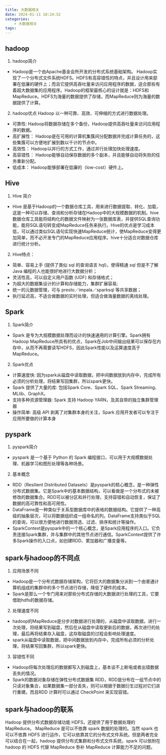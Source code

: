 ```yaml
---
title: 大数据相关
date: 2024-01-11 18:24:52
categories:
    - 大数据相关
tags:
---
```


## hadoop
1. hadoop简介
- Hadoop是一个由Apache基金会所开发的分布式系统基础架构。 Hadoop实现了一个分布式文件系统HDFS。HDFS有高容错性的特点，并且设计用来部署在低廉的硬件上；而且它提供高吞吐量来访问应用程序的数据，适合那些有着超大数据集的应用程序。Hadoop的框架最核心的设计就是：HDFS和MapReduce。HDFS为海量的数据提供了存储，而MapReduce则为海量的数据提供了计算。

2. hadoop优点
Hadoop 以一种可靠、高效、可伸缩的方式进行数据处理。
- 可靠性: Hadoop将数据存储在多个备份，Hadoop提供高吞吐量来访问应用程序的数据。
- 高扩展性： Hadoop是在可用的计算机集簇间分配数据并完成计算任务的，这些集簇可以方便地扩展到数以千计的节点中。
- 高效性： Hadoop以并行的方式工作，通过并行处理加快处理速度。
- 高容错性： Hadoop能够自动保存数据的多个副本，并且能够自动将失败的任务重新分配。
- 低成本： Hadoop能够部署在低廉的（low-cost）硬件上。

## Hive
1. Hive 简介
- Hive 是基于Hadoop的一个数据仓库工具，用来进行数据提取、转化、加载，这是一种可以存储、查询和分析存储在Hadoop中的大规模数据的机制。hive数据仓库工具能将结构化的数据文件映射为一张数据库表，并提供SQL查询功能，能将SQL语句转变成MapReduce任务来执行。Hive的优点是学习成本低，可以通过类似SQL语句实现快速MapReduce统计，使MapReduce变得更加简单，而不必开发专门的MapReduce应用程序。hive十分适合对数据仓库进行统计分析。

2. Hive特点：
- 简单、容易上手 (提供了类似 sql 的查询语言 hql)，使得精通 sql 但是不了解 Java 编程的人也能很好地进行大数据分析；
- 灵活性高，可以自定义用户函数 (UDF) 和存储格式；
- 为超大的数据集设计的计算和存储能力，集群扩展容易;
- 统一的元数据管理，可与 presto／impala／sparksql 等共享数据；
- 执行延迟高，不适合做数据的实时处理，但适合做海量数据的离线处理。

## Spark
1. Spark简介
- Spark 是专为大规模数据处理而设计的快速通用的计算引擎。Spark拥有Hadoop MapReduce所具有的优点，Spark在Job中间输出结果可以保存在内存中，从而不再需要读写HDFS，因此Spark性能以及运算速度高于MapReduce。

2. Spark优点
- 计算速度快: 因为spark从磁盘中读取数据，把中间数据放到内存中，完成所有必须的分析处理，将结果写回集群，所以spark更快。
- Spark 提供了大量的库: 包括Spark Core、Spark SQL、Spark Streaming、MLlib、GraphX。
- 支持多种资源管理器: Spark 支持 Hadoop YARN，及其自带的独立集群管理器
- 操作简单: 高级 API 剥离了对集群本身的关注，Spark 应用开发者可以专注于应用所要做的计算本身

## pyspark
1. pyspark简介
- pyspark 是一个基于 Python 的 Spark 编程接口，可以用于大规模数据处理、机器学习和图形处理等各种场景。

2. 基本概念
- RDD（Resilient Distributed Datasets）是pyspark的核心概念，是一种弹性分布式数据集。它是Spark中的基本数据结构，可以看做是一个分布式的未被修改的数据集合。RDD可以被分区和并行处理，支持容错和自动恢复，保证了数据的高可靠性和高可用性。
- DataFrame是一种类似于关系型数据库中的表格的数据结构。它提供了一种高级的抽象层次，可以将数据组织成一组命名的列。DataFrame支持类似于SQL的查询，可以很方便地进行数据筛选、过滤、排序和统计等操作。
- SparkContext是pyspark中的一个核心概念，是Spark应用程序的入口。它负责连接Spark集群，并与集群中的其他节点进行通信。SparkContext提供了许多Spark操作的入口点，如创建RDD、累加器和广播变量等。

## spark与hadoop的不同点
1. 应用场景不同
- Hadoop是一个分布式数据存储架构，它将巨大的数据集分派到一个由普通计算机组成的集群中的多个节点进行存储，降低了硬件的成本。
- Spark是那么一个专门用来对那些分布式存储的大数据进行处理的工具，它要借助hdfs的数据存储。
2. 处理速度不同
- hadoop的MapReduce是分步对数据进行处理的，从磁盘中读取数据，进行一次处理，将结果写到磁盘，然后在从磁盘中读取更新后的数据，再次进行的处理，最后再将结果存入磁盘，这存取磁盘的过程会影响处理速度。
- spark从磁盘中读取数据，把中间数据放到内存中，完成所有必须的分析处理，将结果写回集群，所以spark更快。
3. 容错性不同
- Hadoop将每次处理后的数据都写入到磁盘上，基本谈不上断电或者出错数据丢失的情况。
- Spark的数据对象存储在弹性分布式数据集 RDD，RDD是分布在一组节点中的只读对象集合，如果数据集一部分丢失，则可以根据于数据衍生过程对它们进行重建。而且RDD 计算时可以通过 CheckPoint 来实现容错。

## spark与hadoop的联系
Hadoop 提供分布式数据存储功能 HDFS，还提供了用于数据处理的 MapReduce。 MapReduce 是可以不依靠 spark 数据的处理的。当然 spark 也可以不依靠 HDFS 进行运作，它可以依靠其它的分布式文件系统。但是两者完全可以结合在一起，hadoop 提供分布式集群和分布式文件系统，spark 可以依附在 hadoop 的 HDFS 代替 MapReduce 弥补 MapReduce 计算能力不足的问题。

